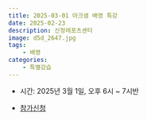 ```yaml
---
title: 2025-03-01 아크샘 배영 특강
date: 2025-02-23
description: 신정레포츠센터
image: d5d_2647.jpg
tags:
    - 배영
categories:
    - 특별강습
---
```


* 시간: 2025년 3월 1일, 오후 6시 ~ 7시반

- [참가신청](https://band.us/band/93484357/post/253)